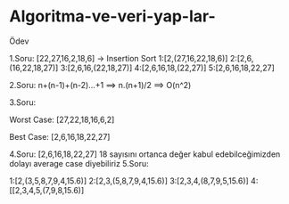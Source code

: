 # Algoritma-ve-veri-yap-lar-
Ödev

1.Soru:
[22,27,16,2,18,6] -> Insertion Sort
 1:[2,(27,16,22,18,6)]
 2:[2,6,(16,22,18,27)] 
 3:[2,6,16,(22,18,27)]
 4:[2,6,16,18,(22,27)]
 5:[2,6,16,18,22,27]

2.Soru:
n+(n-1)+(n-2)...+1 ==>  n.(n+1)/2 ==> O(n^2)

3.Soru:

Worst Case: [27,22,18,16,6,2]

Best Case: [2,6,16,18,22,27]

4.Soru:
  [2,6,16,18,22,27] 18 sayısını ortanca değer kabul edebilceğimizden dolayı average case diyebiliriz
5.Soru:

1:[2,(3,5,8,7,9,4,15.6)]
2:[2,3,(5,8,7,9,4,15.6)]
3:[2,3,4,(8,7,9,5,15.6)]
4:[[2,3,4,5,(7,9,8,15.6)]
